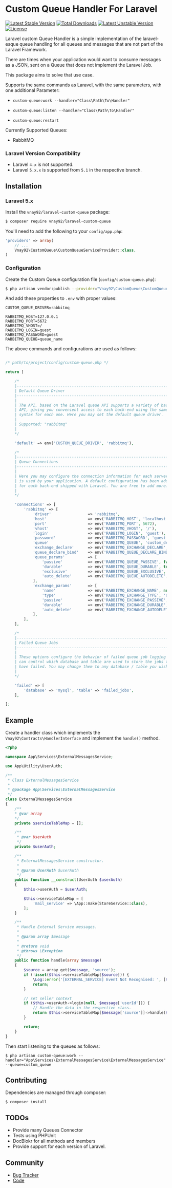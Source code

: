 # Custom Queue Handler For Laravel

[![Latest Stable Version](https://poser.pugx.org/vnay92/laravel-custom-queue/v/stable?format=flat-square)](https://packagist.org/packages/vnay92/laravel-custom-queue)
[![Total Downloads](https://poser.pugx.org/vnay92/laravel-custom-queue/downloads?format=flat-square)](https://packagist.org/packages/vnay92/laravel-custom-queue)
[![Latest Unstable Version](https://poser.pugx.org/vnay92/laravel-custom-queue/v/unstable?format=flat-square)](https://packagist.org/packages/vnay92/laravel-custom-queue)
[![License](https://poser.pugx.org/vnay92/laravel-custom-queue/license?format=flat-square)](https://packagist.org/packages/vnay92/laravel-custom-queue)


Laravel custom Queue Handler is a simple implementation of the laravel-esque queue handling for all queues and messages that are not part of the Laravel Framework.

There are times when your application would want to consume messages as a JSON, sent on a Queue that does not implement the Laravel Job.

This package aims to solve that use case.

Supports the same commands as Laravel, with the same parameters, with one additional Parameter:
- `custom-queue:work --handler="Class\Path\To\Handler"`

- `custom-queue:listen --handler="Class\Path\To\Handler"`

- `custom-queue:restart`

Currently Supported Queues:
- RabbitMQ

### Laravel Version Compatibility

- Laravel `4.x` is not supported.
- Laravel `5.x.x` is supported from `5.1` in the respective branch.


## Installation

### Laravel 5.x

Install the ``vnay92/laravel-custom-queue`` package:

```bash
$ composer require vnay92/laravel-custom-queue
```

You'll need to add the following to your ``config/app.php``:

```php
'providers' => array(
    // ...
    Vnay92\CustomQueue\CustomQueueServiceProvider::class,
)

```

### Configuration

Create the Custom Queue configuration file (``config/custom-queue.php``):

```bash
$ php artisan vendor:publish --provider="Vnay92\CustomQueue\CustomQueueServiceProvider"
```

And add these properties to `.env` with proper values:

    CUSTOM_QUEUE_DRIVER=rabbitmq

    RABBITMQ_HOST=127.0.0.1
    RABBITMQ_PORT=5672
    RABBITMQ_VHOST=/
    RABBITMQ_LOGIN=guest
    RABBITMQ_PASSWORD=guest
    RABBITMQ_QUEUE=queue_name

The above commands and configurations are used as follows:


```php

/* path/to/project/config/custom-queue.php */

return [

    /*
    |--------------------------------------------------------------------------
    | Default Queue Driver
    |--------------------------------------------------------------------------
    |
    | The API, based on the Laravel queue API supports a variety of back-ends via an unified
    | API, giving you convenient access to each back-end using the same
    | syntax for each one. Here you may set the default queue driver.
    |
    | Supported: "rabbitmq"
    |
    */

    'default' => env('CUSTOM_QUEUE_DRIVER', 'rabbitmq'),

    /*
    |--------------------------------------------------------------------------
    | Queue Connections
    |--------------------------------------------------------------------------
    |
    | Here you may configure the connection information for each server that
    | is used by your application. A default configuration has been added
    | for each back-end shipped with Laravel. You are free to add more.
    |
    */

    'connections' => [
        'rabbitmq' => [
            'driver'                => 'rabbitmq',
            'host'                  => env('RABBITMQ_HOST', 'localhost'),
            'port'                  => env('RABBITMQ_PORT', 5672),
            'vhost'                 => env('RABBITMQ_VHOST', '/'),
            'login'                 => env('RABBITMQ_LOGIN', 'guest'),
            'password'              => env('RABBITMQ_PASSWORD', 'guest'),
            'queue'                 => env('RABBITMQ_QUEUE', 'custom_default'), // name of the default queue,
            'exchange_declare'      => env('RABBITMQ_EXCHANGE_DECLARE', true), // create the exchange if not exists
            'queue_declare_bind'    => env('RABBITMQ_QUEUE_DECLARE_BIND', true), // create the queue if not exists and bind to the exchange
            'queue_params'          => [
                'passive'           => env('RABBITMQ_QUEUE_PASSIVE', false),
                'durable'           => env('RABBITMQ_QUEUE_DURABLE', true),
                'exclusive'         => env('RABBITMQ_QUEUE_EXCLUSIVE', false),
                'auto_delete'       => env('RABBITMQ_QUEUE_AUTODELETE', false),
            ],
            'exchange_params'       => [
                'name'              => env('RABBITMQ_EXCHANGE_NAME', null),
                'type'              => env('RABBITMQ_EXCHANGE_TYPE', 'direct'), // more info at http://www.rabbitmq.com/tutorials/amqp-concepts.html
                'passive'           => env('RABBITMQ_EXCHANGE_PASSIVE', false),
                'durable'           => env('RABBITMQ_EXCHANGE_DURABLE', true), // the exchange will survive server restarts
                'auto_delete'       => env('RABBITMQ_EXCHANGE_AUTODELETE', false),
            ],
        ],
    ],

    /*
    |--------------------------------------------------------------------------
    | Failed Queue Jobs
    |--------------------------------------------------------------------------
    |
    | These options configure the behavior of failed queue job logging so you
    | can control which database and table are used to store the jobs that
    | have failed. You may change them to any database / table you wish.
    |
    */

    'failed' => [
        'database' => 'mysql', 'table' => 'failed_jobs',
    ],

];

```

## Example

Create a handler class which implements the `Vnay92\Contracts\HandlerInterface` and implement the `handle()` method.

```php
<?php

namespace App\Services\ExternalMessagesService;

use App\Utility\UserAuth;

/**
 * Class ExternalMessagesService
 *
 * @package App\Services\ExternalMessagesService
 */
class ExternalMessagesService
{
    /**
    * @var array
    */
    private $serviceTableMap = [];

    /**
     * @var UserAuth
     */
    private $userAuth;

    /**
     * ExternalMessagesService constructor.
     *
     * @param UserAuth $userAuth
     */
    public function __construct(UserAuth $userAuth)
    {
        $this->userAuth = $userAuth;

        $this->serviceTableMap = [
            'mail_service' => \App::make(StoreService::class),
        ];
    }

    /**
     * Handle External Service messages.
     *
     * @param array $message
     *
     * @return void
     * @throws \Exception
     */
    public function handle(array $message)
    {
        $source = array_get($message, 'source');
        if (!isset($this->serviceTableMap[$source])) {
            \Log::error('[EXTERNAL_SERVICE] Event Not Recognised: ', [$source]);
            return;
        }

        // set seller context
        if ($this->userAuth->login(null, $message['userId'])) {
            // Handle the data in the respective class.
            return $this->serviceTableMap[$message['source']]->handle($message);
        }

        return;
    }
}
```

Then start listening to the queues as follows:

``$ php artisan custom-queue:work --handler="App\Services\ExternalMessagesService\ExternalMessagesService" --queue=custom_queue``

## Contributing

Dependencies are managed through composer:

```
$ composer install
```

## TODOs
- Provide many Queues Connector
- Tests using PHPUnit
- DocBlokr for all methods and members
- Provide support for each version of Laravel.


## Community

* [Bug Tracker](http://github.com/vnay92/laravel-custom-queue/issues)
* [Code](http://github.com/vnay92/laravel-custom-queue)

